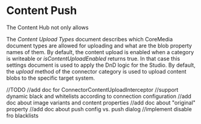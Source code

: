 # Content Push

The Content Hub not only allows

The _Content Upload Types_ document describes which CoreMedia document types are allowed for uploading
and what are the blob property names of them. By default, the content upload is enabled when a category is writeable
or _isContentUploadEnabled_ returns true. In that case this settings document is used to apply the DnD logic for the Studio.
By default, the _upload_ method of the connector category is used to upload content blobs to the specific target system.


//TODO 
//add doc for ConnectorContentUploadInterceptor
//support dynamic black and whitelists according to connection configuration
//add doc about image variants and content properties
//add doc about "original" property
//add doc about push config vs. push dialog
//implement disable fro blacklists
